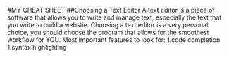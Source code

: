 #MY CHEAT SHEET
##Choosing a Text Editor
A text editor is a piece of software that allows you to write and manage text, especially the text that you write to build a webstie.  Choosing a text editor is a very personal choice, you should choose the program that allows for the smoothest workflow for YOU. Most important features to look for:
1.code completion
1.syntax highlighting

